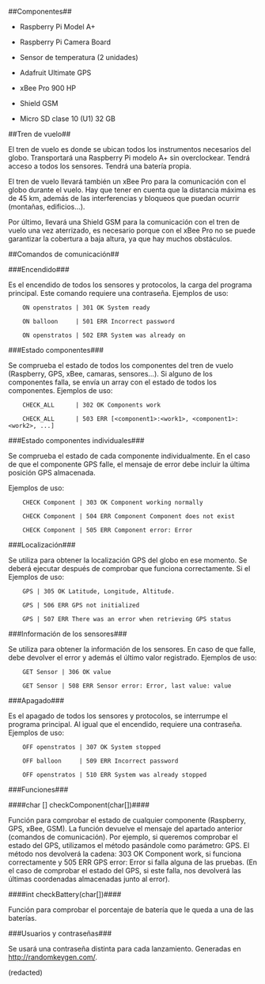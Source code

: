 ##Componentes##

* Raspberry Pi Model A+

* Raspberry Pi Camera Board

* Sensor de temperatura (2 unidades)

* Adafruit Ultimate GPS

* xBee Pro 900 HP

* Shield GSM

* Micro SD clase 10 (U1) 32 GB

##Tren de vuelo##

El tren de vuelo es donde se ubican todos los instrumentos necesarios del globo. Transportará una Raspberry Pi modelo A+ sin overclockear. Tendrá acceso a todos los sensores. Tendrá una batería propia.

El tren de vuelo llevará también un xBee Pro para la comunicación con el globo durante el vuelo. Hay que tener en cuenta que la distancia máxima es de 45 km, además de las interferencias y bloqueos que puedan ocurrir (montañas, edificios...).

Por último, llevará una Shield GSM para la comunicación con el tren de vuelo una vez aterrizado, es necesario porque con el xBee Pro no se puede garantizar la cobertura a baja altura, ya que hay muchos obstáculos.

##Comandos de comunicación##


###Encendido###

Es el encendido de todos los sensores y protocolos, la carga del programa principal. Este comando requiere una contraseña. Ejemplos de uso:

		ON openstratos | 301 OK System ready

		ON balloon     | 501 ERR Incorrect password 

		ON openstratos | 502 ERR System was already on

###Estado componentes###

Se comprueba el estado de todos los componentes del tren de vuelo (Raspberry, GPS, xBee, camaras, sensores...). Si alguno de los componentes falla, se envía un array con el estado de todos los componentes. Ejemplos de uso:

		CHECK_ALL      | 302 OK Components work

		CHECK_ALL      | 503 ERR [<component1>:<work1>, <component1>:<work2>, ...]


###Estado componentes individuales###

Se comprueba el estado de cada componente individualmente. En el caso de que el componente GPS falle, el mensaje de error debe incluir la última posición GPS almacenada. 

Ejemplos de uso:

		CHECK Component | 303 OK Component working normally

		CHECK Component | 504 ERR Component Component does not exist

		CHECK Component | 505 ERR Component error: Error

###Localización###

Se utiliza para obtener la localización GPS del globo en ese momento. Se deberá ejecutar después de comprobar que funciona correctamente. Si el Ejemplos de uso:

		GPS | 305 OK Latitude, Longitude, Altitude.

		GPS | 506 ERR GPS not initialized

		GPS | 507 ERR There was an error when retrieving GPS status

###Información de los sensores###

Se utiliza para obtener la información de los sensores. En caso de que falle, debe devolver el error y además el último valor registrado. Ejemplos de uso:

		GET Sensor | 306 OK value

		GET Sensor | 508 ERR Sensor error: Error, last value: value

###Apagado###

Es el apagado de todos los sensores y protocolos, se interrumpe el programa principal. Al igual que el encendido, requiere una contraseña. Ejemplos de uso:

		OFF openstratos | 307 OK System stopped

		OFF balloon     | 509 ERR Incorrect password

		OFF openstratos | 510 ERR System was already stopped

###Funciones###

####char [] checkComponent(char[])####

Función para comprobar el estado de cualquier componente (Raspberry, GPS, xBee, GSM). La función devuelve el mensaje del apartado anterior (comandos de comunicación). Por ejemplo, si queremos comprobar el estado del GPS, utilizamos el método pasándole como parámetro: GPS. El método nos devolverá la cadena: 303 OK Component work, si funciona correctamente y 505 ERR GPS error: Error si falla alguna de las pruebas. (En el caso de comprobar el estado del GPS, si este falla, nos devolverá las últimas coordenadas almacenadas junto al error).

####int checkBattery(char[])####

Función para comprobar el porcentaje de batería que le queda a una de las baterías.

###Usuarios y contraseñas###

Se usará una contraseña distinta para cada lanzamiento. Generadas en http://randomkeygen.com/. 

(redacted)